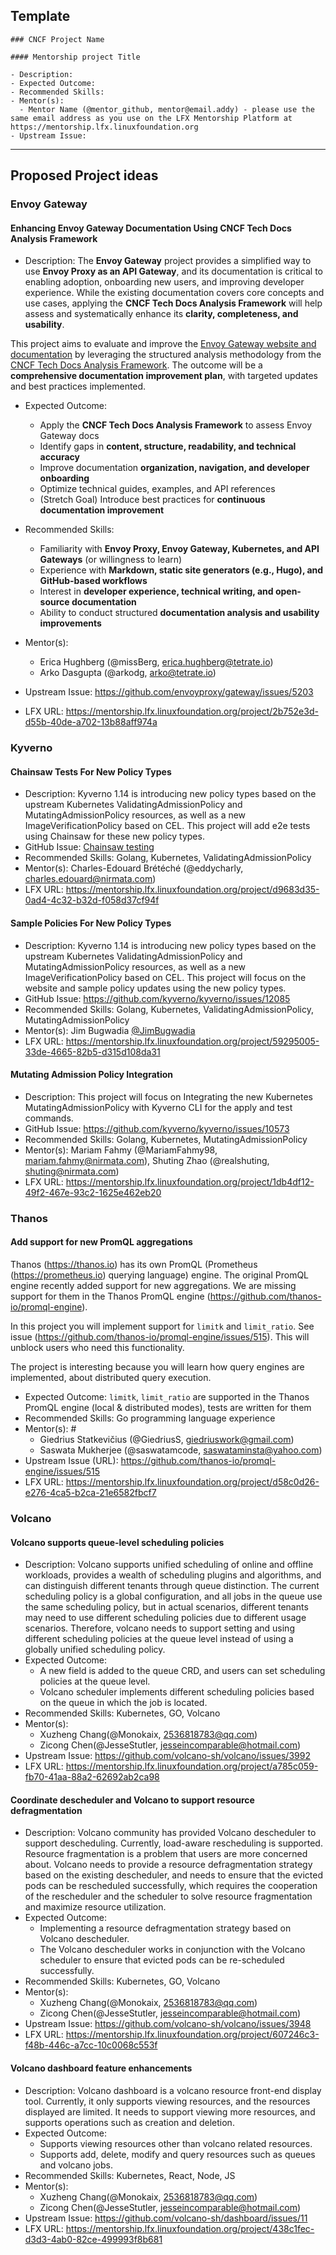 ## Template

```
### CNCF Project Name

#### Mentorship project Title

- Description:
- Expected Outcome:
- Recommended Skills:
- Mentor(s):
  - Mentor Name (@mentor_github, mentor@email.addy) - please use the same email address as you use on the LFX Mentorship Platform at https://mentorship.lfx.linuxfoundation.org
- Upstream Issue:

```

---

## Proposed Project ideas

### Envoy Gateway

#### Enhancing Envoy Gateway Documentation Using CNCF Tech Docs Analysis Framework

- Description: The **Envoy Gateway** project provides a simplified way to use **Envoy Proxy as an API Gateway**,
and its documentation is critical to enabling adoption, onboarding new users, and improving developer experience.
While the existing documentation covers core concepts and use cases, applying the **CNCF Tech Docs Analysis Framework**
will help assess and systematically enhance its **clarity, completeness, and usability**.

This project aims to evaluate and improve the [Envoy Gateway website and documentation](https://gateway.envoyproxy.io) by
leveraging the structured analysis methodology from the [CNCF Tech Docs Analysis Framework](https://github.com/cncf/techdocs/blob/main/docs/analysis/howto.md).
The outcome will be a **comprehensive documentation improvement plan**, with targeted updates and best practices implemented.

- Expected Outcome:
  - Apply the **CNCF Tech Docs Analysis Framework** to assess Envoy Gateway docs
  - Identify gaps in **content, structure, readability, and technical accuracy**
  - Improve documentation **organization, navigation, and developer onboarding**
  - Optimize technical guides, examples, and API references
  - (Stretch Goal) Introduce best practices for **continuous documentation improvement**

- Recommended Skills:
  - Familiarity with **Envoy Proxy, Envoy Gateway, Kubernetes, and API Gateways** (or willingness to learn)
  - Experience with **Markdown, static site generators (e.g., Hugo), and GitHub-based workflows**
  - Interest in **developer experience, technical writing, and open-source documentation**
  - Ability to conduct structured **documentation analysis and usability improvements**

- Mentor(s):
  - Erica Hughberg (@missBerg, erica.hughberg@tetrate.io)
  - Arko Dasgupta (@arkodg, arko@tetrate.io)
- Upstream Issue: https://github.com/envoyproxy/gateway/issues/5203
- LFX URL: https://mentorship.lfx.linuxfoundation.org/project/2b752e3d-d55b-40de-a702-13b88aff974a

### Kyverno

#### Chainsaw Tests For New Policy Types

- Description: Kyverno 1.14 is introducing new policy types based on the upstream Kubernetes ValidatingAdmissionPolicy and MutatingAdmissionPolicy resources, as well as a new ImageVerificationPolicy based on CEL. This project will add e2e tests using Chainsaw for these new policy types.
- GitHub Issue: [Chainsaw testing](https://github.com/kyverno/kyverno/issues/12065)
- Recommended Skills: Golang, Kubernetes, ValidatingAdmissionPolicy
- Mentor(s):  Charles-Edouard Brétéché (@eddycharly, charles.edouard@nirmata.com)
- LFX URL: https://mentorship.lfx.linuxfoundation.org/project/d9683d35-0ad4-4c32-b32d-f058d37cf94f

#### Sample Policies For New Policy Types

- Description:  Kyverno 1.14 is introducing new policy types based on the upstream Kubernetes ValidatingAdmissionPolicy and MutatingAdmissionPolicy resources, as well as a new ImageVerificationPolicy based on CEL.  This project will focus on the website and sample policy updates using the new policy types.
- GitHub Issue: https://github.com/kyverno/kyverno/issues/12085 
- Recommended Skills: Golang, Kubernetes, ValidatingAdmissionPolicy, MutatingAdmissionPolicy
- Mentor(s): Jim Bugwadia [@JimBugwadia](https://github.com/JimBugwadia)
- LFX URL: https://mentorship.lfx.linuxfoundation.org/project/59295005-33de-4665-82b5-d315d108da31

#### Mutating Admission Policy Integration
- Description: This project will focus on Integrating the new Kubernetes MutatingAdmissionPolicy with Kyverno CLI for the apply and test commands. 
- GitHub Issue: https://github.com/kyverno/kyverno/issues/10573
- Recommended Skills: Golang, Kubernetes, MutatingAdmissionPolicy
- Mentor(s): Mariam Fahmy (@MariamFahmy98, mariam.fahmy@nirmata.com), Shuting Zhao (@realshuting, shuting@nirmata.com)
- LFX URL: https://mentorship.lfx.linuxfoundation.org/project/1db4df12-49f2-467e-93c2-1625e462eb20

### Thanos

#### Add support for new PromQL aggregations

Thanos (https://thanos.io) has its own PromQL (Prometheus (https://prometheus.io) querying language) engine. The original PromQL engine recently added support for new aggregations. We are missing support for them in the Thanos PromQL engine (https://github.com/thanos-io/promql-engine).

In this project you will implement support for `limitk` and `limit_ratio`. See issue (https://github.com/thanos-io/promql-engine/issues/515). This will unblock users who need this functionality.

The project is interesting because you will learn how query engines are implemented, about distributed query execution.

- Expected Outcome: `limitk`, `limit_ratio` are supported in the Thanos PromQL engine (local & distributed modes), tests are written for them
- Recommended Skills: Go programming language experience
- Mentor(s): #
  - Giedrius Statkevičius (@GiedriusS, giedriuswork@gmail.com)
  - Saswata Mukherjee (@saswatamcode, saswataminsta@yahoo.com)
- Upstream Issue (URL): https://github.com/thanos-io/promql-engine/issues/515
- LFX URL: https://mentorship.lfx.linuxfoundation.org/project/d58c0d26-e276-4ca5-b2ca-21e6582fbcf7

### Volcano

#### Volcano supports queue-level scheduling policies

- Description: Volcano supports unified scheduling of online and offline workloads, provides a wealth of scheduling plugins and algorithms, and can distinguish different tenants through queue distinction. The current scheduling policy is a global configuration, and all jobs in the queue use the same scheduling policy, but in actual scenarios, different tenants may need to use different scheduling policies due to different usage scenarios. Therefore, volcano needs to support setting and using different scheduling policies at the queue level instead of using a globally unified scheduling policy.
- Expected Outcome:
  - A new field is added to the queue CRD, and users can set scheduling policies at the queue level.
  - Volcano scheduler implements different scheduling policies based on the queue in which the job is located.
- Recommended Skills: Kubernetes, GO, Volcano
- Mentor(s):
  - Xuzheng Chang(@Monokaix, 2536818783@qq.com)
  - Zicong Chen(@JesseStutler, jesseincomparable@hotmail.com)
- Upstream Issue: https://github.com/volcano-sh/volcano/issues/3992
- LFX URL: https://mentorship.lfx.linuxfoundation.org/project/a785c059-fb70-41aa-88a2-62692ab2ca98

#### Coordinate descheduler and Volcano to support resource defragmentation

- Description: Volcano community has provided Volcano descheduler to support descheduling. Currently, load-aware rescheduling is supported. Resource fragmentation is a problem that users are more concerned about. Volcano needs to provide a resource defragmentation strategy based on the existing descheduler, and needs to ensure that the evicted pods can be rescheduled successfully, which requires the cooperation of the rescheduler and the scheduler to solve resource fragmentation and maximize resource utilization.
- Expected Outcome:
  - Implementing a resource defragmentation strategy based on Volcano descheduler.
  - The Volcano descheduler works in conjunction with the Volcano scheduler to ensure that evicted pods can be re-scheduled successfully.
- Recommended Skills: Kubernetes, GO, Volcano
- Mentor(s):
  - Xuzheng Chang(@Monokaix, 2536818783@qq.com)
  - Zicong Chen(@JesseStutler, jesseincomparable@hotmail.com)
- Upstream Issue: https://github.com/volcano-sh/volcano/issues/3948
- LFX URL: https://mentorship.lfx.linuxfoundation.org/project/607246c3-f48b-446c-a7cc-10c0068c553f

#### Volcano dashboard feature enhancements

- Description: Volcano dashboard is a volcano resource front-end display tool. Currently, it only supports viewing resources, and the resources displayed are limited. It needs to support viewing more resources, and supports operations such as creation and deletion.
- Expected Outcome:
  - Supports viewing resources other than volcano related resources.
  - Supports add, delete, modify and query resources such as queues and volcano jobs.
- Recommended Skills: Kubernetes, React, Node, JS
- Mentor(s):
  - Xuzheng Chang(@Monokaix, 2536818783@qq.com)
  - Zicong Chen(@JesseStutler, jesseincomparable@hotmail.com)
- Upstream Issue: https://github.com/volcano-sh/dashboard/issues/11
- LFX URL: https://mentorship.lfx.linuxfoundation.org/project/438c1fec-d3d3-4ab0-82ce-499993f8b681

